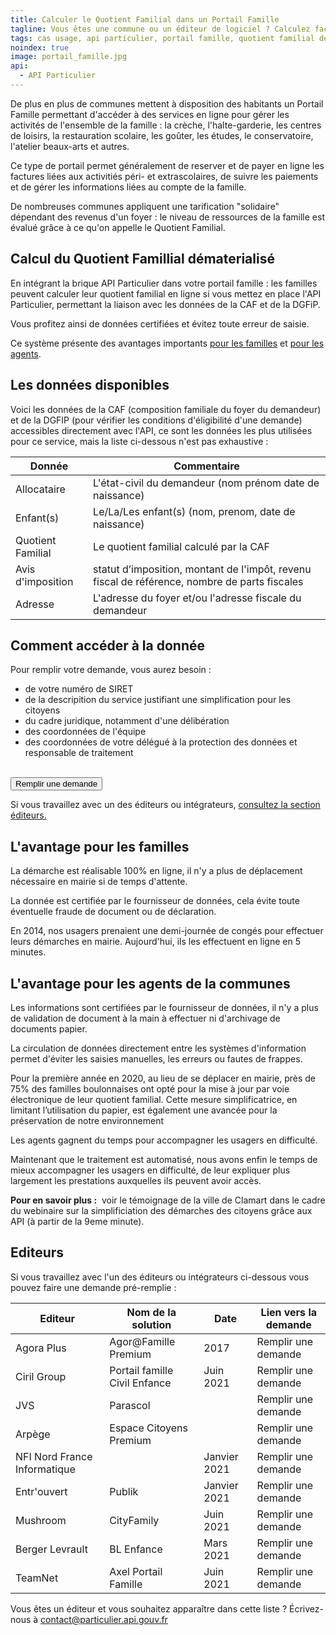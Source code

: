 ```yaml
---
title: Calculer le Quotient Familial dans un Portail Famille
tagline: Vous êtes une commune ou un éditeur de logiciel ? Calculez facilement le Quotient Familial grâce aux données de la CAF et de la DGFiP accessibles travers l'API Particulier.
tags: cas usage, api particulier, portail famille, quotient familial dématérialisé
noindex: true
image: portail_famille.jpg
api:
  - API Particulier
---
```


De plus en plus de communes mettent à disposition des habitants un Portail Famille permettant d'accéder à des services en ligne pour gérer les activités de l'ensemble de la famille : la crèche, l'halte-garderie, les centres de loisirs, la restauration scolaire, les goûter, les études, le conservatoire, l'atelier beaux-arts et autres.

Ce type de portail permet généralement de reserver et de payer en ligne les factures liées aux activitiés péri- et extrascolaires, de suivre les paiements et de gérer les informations liées au compte de la famille.

De nombreuses communes appliquent une tarification "solidaire" dépendant des revenus d'un foyer : le niveau de ressources de la famille est évalué grâce à ce qu'on appelle le Quotient Familial.

## Calcul du Quotient Famillial dématerialisé

En intégrant la brique API Particulier dans votre portail famille : les familles peuvent calculer leur quotient familial en ligne si vous mettez en place l'API Particulier, permettant la liaison avec les données de la CAF et de la DGFiP.

Vous profitez ainsi de données certifiées et évitez toute erreur de saisie.

Ce système présente des avantages importants <a href="#l'avantage-pour-les-familles">pour les familles</a> et <a href="#l'avantage-pour-les-agents-de-la-communes">pour les agents</a>.

## Les données disponibles

Voici les données de la CAF (composition familiale du foyer du demandeur) et de la DGFIP (pour vérifier les conditions d'éligibilité d'une demande) accessibles directement avec l'API, ce sont les données les plus utilisées pour ce service, mais la liste ci-dessous n'est pas exhaustive :

| Donnée            | Commentaire                                                                                   |
| ----------------- | --------------------------------------------------------------------------------------------- |
| Allocataire       | L'état-civil du demandeur (nom prénom date de naissance)                                      |
| Enfant(s)         | Le/La/Les enfant(s) (nom, prenom, date de naissance)                                          |
| Quotient Familial | Le quotient familial calculé par la CAF                                                       |
| Avis d'imposition | statut d’imposition, montant de l'impôt, revenu fiscal de référence, nombre de parts fiscales |
| Adresse           | L'adresse du foyer et/ou l'adresse fiscale du demandeur                                       |

## Comment accéder à la donnée

Pour remplir votre demande, vous aurez besoin :

- de votre numéro de SIRET
- de la descripition du service justifiant une simplification pour les citoyens
- du cadre juridique, notamment d'une délibération
- des coordonnées de l'équipe
- des coordonnées de votre délégué à la protection des données et responsable de traitement

<br/>
<Button href="https://datapass.api.gouv.fr/api-particulier">Remplir une demande</Button>

Si vous travaillez avec un des éditeurs ou intégrateurs, <a href='#editeurs'>consultez la section éditeurs.</a>

## L'avantage pour les familles

La démarche est réalisable 100% en ligne, il n'y a plus de déplacement nécessaire en mairie si de temps d'attente.

La donnée est certifiée par le fournisseur de données, cela évite toute éventuelle fraude de document ou de déclaration.

<Quote logo="/images/guides/clamart.svg" who='Ville de Clamart' title='Simon-Pierre Chalvidan, directeur général adjoint des services'>
En 2014, nos usagers prenaient une demi-journée de congés pour effectuer leurs démarches en mairie. Aujourd'hui, ils les effectuent en ligne en 5 minutes.
</Quote>

## L'avantage pour les agents de la communes

Les informations sont certifiées par le fournisseur de données, il n'y a plus de validation de document à la main à effectuer ni d'archivage de documents papier.

La circulation de données directement entre les systèmes d'information permet d'éviter les saisies manuelles, les erreurs ou fautes de frappes.

<Quote logo="/images/guides/boulbi.svg" who='Ville de Boulogne-Billancourt' title='Services de la mairie'>
Pour la première année en 2020, au lieu de se déplacer en mairie, près de 75% des familles boulonnaises ont opté pour la mise à jour par voie électronique de leur quotient familial. Cette mesure simplificatrice, en limitant l’utilisation du papier, est également une avancée pour la préservation de notre environnement
</Quote>

Les agents gagnent du temps pour accompagner les usagers en difficulté.

<Quote logo="/images/guides/clamart.svg" who='Ville de Clamart' title='Aurélie Coutant, directrice de la relation usagers'>
Maintenant que le traitement est automatisé, nous avons enfin le temps de mieux accompagner les usagers en difficulté, de leur expliquer plus largement les prestations auxquelles ils peuvent avoir accès.
</Quote>

**Pour en savoir plus :**&nbsp;<External href="https://www.dailymotion.com/video/x7xsjgz"> voir le témoignage de la ville de Clamart</External> dans le cadre du webinaire sur la simplificiation des démarches des citoyens grâce aux API (à partir de la 9eme minute).

## Editeurs

Si vous travaillez avec l'un des éditeurs ou intégrateurs ci-dessous vous pouvez faire une demande pré-remplie :

| Editeur                      | Nom de la solution            | Date         | Lien vers la demande                                                                                                                |
| ---------------------------- | ----------------------------- | ------------ | ----------------------------------------------------------------------------------------------------------------------------------- |
| Agora Plus                   | Agor@Famille Premium          | 2017         | <External href="https://datapass.api.gouv.fr/api-particulier">Remplir une demande</External>                                        |
| Ciril Group                  | Portail famille Civil Enfance | Juin 2021    | <External href="https://datapass.api.gouv.fr/api-particulier?demarche=civil-enfance-ciril-group">Remplir une demande</External>     |
| JVS                          | Parascol                      |              | <External href="https://datapass.api.gouv.fr/api-particulier">Remplir une demande</External>                                        |
| Arpège                       | Espace Citoyens Premium       |              | <External href="https://datapass.api.gouv.fr/api-particulier?demarche=arpege-concerto">Remplir une demande</External>               |
| NFI Nord France Informatique |                               | Janvier 2021 | <External href="https://datapass.api.gouv.fr/api-particulier?demarche=nfi-grc">Remplir une demande</External>                       |
| Entr'ouvert                  | Publik                        | Janvier 2021 | <External href="https://datapass.api.gouv.fr/api-particulier?demarche=entrouvert-publik">Remplir une demande</External>             |
| Mushroom                     | CityFamily                    | Juin 2021    | <External href="https://datapass.api.gouv.fr/api-particulier?demarche=city-family-mushroom-software">Remplir une demande</External> |
| Berger Levrault              | BL Enfance                    | Mars 2021    | <External href="https://datapass.api.gouv.fr/api-particulier?demarche=bl-enfance-berger-levrault">Remplir une demande</External>    |
| TeamNet              | Axel Portail Famille                    | Juin 2021    | <External href="https://datapass.api.gouv.fr/api-particulier">Remplir une demande</External>    |


Vous êtes un éditeur et vous souhaitez apparaître dans cette liste ? Écrivez-nous à [contact@particulier.api.gouv.fr](mailto:contact@particulier.api.gouv.fr)

